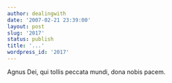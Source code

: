 ```yaml
---
author: dealingwith
date: '2007-02-21 23:39:00'
layout: post
slug: '2017'
status: publish
title: '...'
wordpress_id: '2017'
---
```


Agnus Dei, qui tollis peccata mundi, dona nobis pacem.
